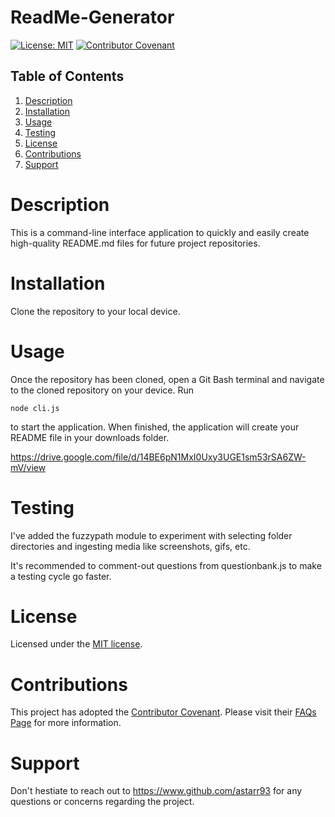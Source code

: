 # ReadMe-Generator

[![License: MIT](https://img.shields.io/badge/License-MIT-yellow.svg)](https://opensource.org/licenses/MIT) [![Contributor Covenant](https://img.shields.io/badge/Contributor%20Covenant-v2.0%20adopted-ff69b4.svg)](https://www.contributor-covenant.org/version/2/0/code_of_conduct/)

## Table of Contents

1. [Description](#description)
2. [Installation](#installation)
3. [Usage](#usage)
4. [Testing](#testing)
5. [License](#license)
6. [Contributions](#contributions)
7. [Support](#support)

# Description

This is a command-line interface application to quickly and easily create high-quality README.md files for future project repositories.

# Installation

Clone the repository to your local device.

# Usage

Once the repository has been cloned, open a Git Bash terminal and navigate to the cloned repository on your device. Run

`node cli.js`

to start the application. When finished, the application will create your README file in your downloads folder.

https://drive.google.com/file/d/14BE6pN1MxI0Uxy3UGE1sm53rSA6ZW-mV/view

# Testing

I've added the fuzzypath module to experiment with selecting folder directories and ingesting media like screenshots, gifs, etc.

It's recommended to comment-out questions from questionbank.js to make a testing cycle go faster.

# License

Licensed under the [MIT license](https://spdx.org/licenses/MIT.html).

# Contributions

This project has adopted the [Contributor Covenant](https://www.contributor-covenant.org/). Please visit their [FAQs Page](https://www.contributor-covenant.org/faq/) for more information.

# Support

Don't hestiate to reach out to https://www.github.com/astarr93 for any questions or concerns regarding the project.
